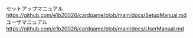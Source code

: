 セットアップマニュアル
https://github.com/e1b20026/cardgame/blob/main/docs/SetupManual.md
ユーザマニュアル
https://github.com/e1b20026/cardgame/blob/main/docs/UserManual.md
